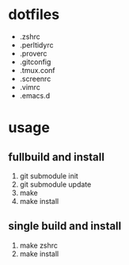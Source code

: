 # dotfiles
* .zshrc
* .perltidyrc
* .proverc
* .gitconfig
* .tmux.conf
* .screenrc
* .vimrc
* .emacs.d

# usage
## fullbuild and install
1. git submodule init
2. git submodule update
3. make
4. make install

## single build and install
1. make zshrc
2. make install